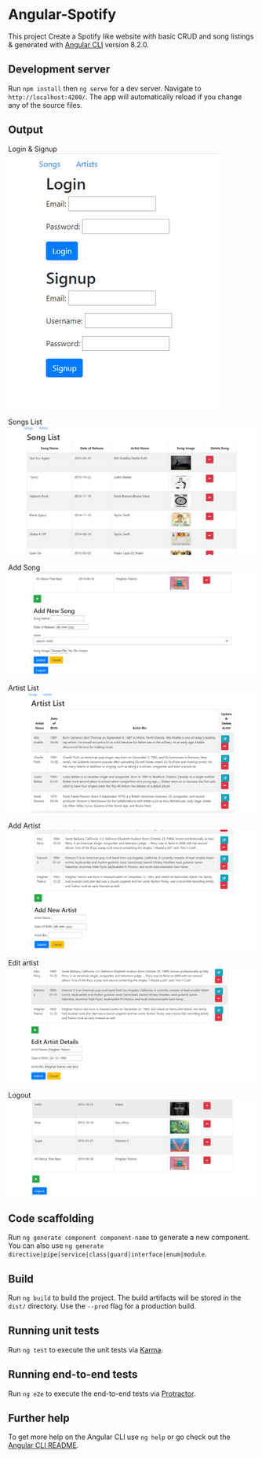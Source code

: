 # Angular-Spotify

This project Create a Spotify like website with basic CRUD and song listings & generated with [Angular CLI](https://github.com/angular/angular-cli) version 8.2.0.

## Development server

Run `npm install` then `ng serve` for a dev server. Navigate to `http://localhost:4200/`. The app will automatically reload if you change any of the source files.

## Output
Login & Signup
![Image](loginsignup.PNG)

Songs List
![Image](songs.PNG)

Add Song
![Image](addsong.PNG)

Artist List
![Image](artist.PNG)

Add Artist
![Image](addarist.PNG)

Edit artist
![Image](editartist.PNG)

Logout
![Image](logout.PNG)

## Code scaffolding

Run `ng generate component component-name` to generate a new component. You can also use `ng generate directive|pipe|service|class|guard|interface|enum|module`.

## Build

Run `ng build` to build the project. The build artifacts will be stored in the `dist/` directory. Use the `--prod` flag for a production build.

## Running unit tests

Run `ng test` to execute the unit tests via [Karma](https://karma-runner.github.io).

## Running end-to-end tests

Run `ng e2e` to execute the end-to-end tests via [Protractor](http://www.protractortest.org/).

## Further help

To get more help on the Angular CLI use `ng help` or go check out the [Angular CLI README](https://github.com/angular/angular-cli/blob/master/README.md).
